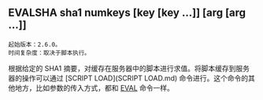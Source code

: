 ## EVALSHA sha1 numkeys [key [key ...]] [arg [arg ...]]

    起始版本：2.6.0。
    时间复杂度：取决于脚本执行。

根据给定的 SHA1 摘要，对缓存在服务器中的脚本进行求值。将脚本缓存到服务器的操作可以通过 [SCRIPT LOAD](SCRIPT LOAD.md) 命令进行。这个命令的其他地方，比如参数的传入方式，都和 [EVAL](EVAL.md) 命令一样。
